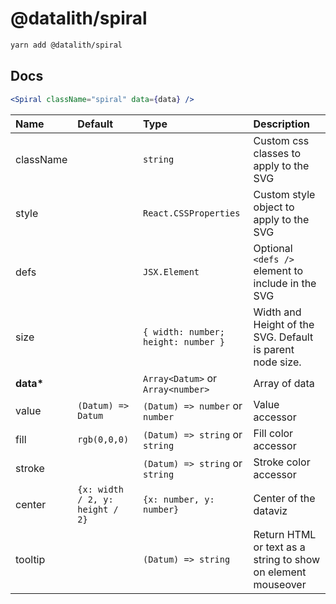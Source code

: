 # @datalith/spiral

```sh
yarn add @datalith/spiral
```

## Docs

```jsx
<Spiral className="spiral" data={data} />
```

| Name          | Default                         | Type                                | Description                                                  |
| :------------ | :------------------------------ | :---------------------------------- | :----------------------------------------------------------- |
| className     |                                 | `string`                            | Custom css classes to apply to the SVG                       |
| style         |                                 | `React.CSSProperties`               | Custom style object to apply to the SVG                      |
| defs          |                                 | `JSX.Element`                       | Optional `<defs />` element to include in the SVG            |
| size          |                                 | `{ width: number; height: number }` | Width and Height of the SVG. Default is parent node size.    |
| <b>data\*</b> |                                 | `Array<Datum>` or `Array<number>`   | Array of data                                                |
| value         | `(Datum) => Datum`              | `(Datum) => number` or `number`     | Value accessor                                               |
| fill          | `rgb(0,0,0)`                    | `(Datum) => string` or `string`     | Fill color accessor                                          |
| stroke        |                                 | `(Datum) => string` or `string`     | Stroke color accessor                                        |
| center        | `{x: width / 2, y: height / 2}` | `{x: number, y: number}`            | Center of the dataviz                                        |
| tooltip       |                                 | `(Datum) => string`                 | Return HTML or text as a string to show on element mouseover |
